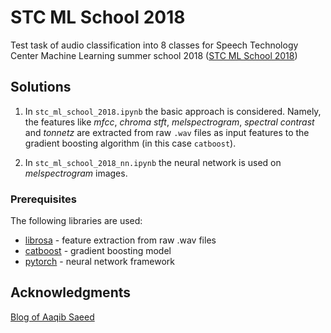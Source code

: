 # STC ML School 2018

Test task of audio classification into 8 classes for Speech Technology Center Machine Learning summer school 2018 ([STC ML School 2018](https://mlschool.speechpro.ru))

## Solutions

1. In `stc_ml_school_2018.ipynb` the basic approach is considered. Namely, the features like *mfcc*, *chroma stft*, *melspectrogram*, *spectral contrast* and *tonnetz* are extracted from raw `.wav` files as input features to the gradient boosting algorithm (in this case `catboost`).

2. In `stc_ml_school_2018_nn.ipynb` the neural network is used on *melspectrogram* images.

### Prerequisites

The following libraries are used:

* [librosa](https://librosa.github.io/librosa/) - feature extraction from raw .wav files
* [catboost](https://github.com/catboost/catboost) - gradient boosting model
* [pytorch](https://pytorch.org) - neural network framework

## Acknowledgments

[Blog of Aaqib Saeed](http://aqibsaeed.github.io/2016-09-03-urban-sound-classification-part-1/)
